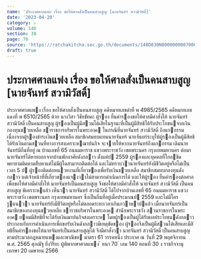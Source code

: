 ```yaml
---
name: 'ประกาศศาลแพ่ง เรื่อง ขอให้ศาลสั่งเป็นคนสาบสูญ [นายจันทร์ สวามิวัสดิ์]'
date: '2023-04-20'
category: ง
volume: 140
section: 30
page: 70
source: 'https://ratchakitcha.soc.go.th/documents/140D030N0000000007000.pdf'
draft: true
---
```


# ประกาศศาลแพ่ง เรื่อง ขอให้ศาลสั่งเป็นคนสาบสูญ [นายจันทร์ สวามิวัสดิ์]

ประกาศศาลแพง เรื่อง ขอให้ศาลสั่งเป็นคนสาบสูญ คดีหมายเลขดําที่ พ 4985/2565 คดีหมายเลขแดงที่ พ 6510/2565 ด้วย นางวิสา วิชัยขัทคะ ผู้รอง ยื่นคํารองขอให้ศาลมีคําสั่งให้ นายจันทร์ สวามิวัสดิ์ เป็นคนสาบสูญ ผู้รองเป็นผู้มีสวนได้เสียในฐานะที่เป็นผู้มีสิทธิได้รับประโยชนจากเงินกองทุนชวยเหลือ ขาราชการบริพารในพระองค ในกรณีที่นายจันทร์ สวามิวัสดิ์ ถึงแกกรรม เนื่องจากผู้รองชําระเงินชวยเหลือ สมาชิกสมทบแทนนายจันทร์ นายจันทร์ระบุให้ผู้รองเป็นผู้มีสิทธิได้รับเงินตามสวนที่ทางการสงเคราะหฌาปนกิจ จะจายให้หากนายจันทร์ถึงแกกรรม เดิมนายจันทร์มีถิ่นที่อยู่ ณ บ้านเลขที่ 65 ถนนมหาราช แขวงพระราชวัง เขตพระนคร กรุงเทพมหานคร ต่อมานายจันทร์ได้หายออกจากบ้านพักอาศัยดังกลาว ตั้งแต่ป 2559 ผู้รองและบุคคลที่ใกลชิดพยายามติดตามสืบหาแต่ไม่มีผู้ใดสามารถติดต่อได้ และไม่ทราบวานายจันทร์ยังมีชีวิตอยู่หรือไม่เป็นเวลา 5 ป ผู้รองติดต่อหนวยงานที่เกี่ยวของเพื่อรับเงินชวยเหลือ สมาชิกสมทบกองทุนดังกลาว แต่เจ้าหน้าที่ที่เกี่ยวของแจงวาไม่สามารถดําเนินการได้ และให้ผู้รอง ยื่นคํารองต่อศาลเพื่อขอให้ศาลมีคําสั่งให้ นายจันทร์เป็นคนสาบสูญ จึงขอให้ศาลมีคําสั่งให้ นายจันทร์ สวามิวัสดิ์ เป็นคนสาบสูญ พิเคราะหแล้ว เห็นวา นายจันทร์ สวามิวัสดิ์ ได้ไปจากบ้านเลขที่ 65 ถนนมหาราช แขวงพระราชวัง เขตพระนคร กรุงเทพมหานคร ซึ่งเป็นถิ่นที่อยู่เมื่อประมาณป 2559 และไม่มีใครรูแนวา นายจันทร์ยังมีชีวิตอยู่หรือไม่ตลอดระยะเวลาเกินกวาหาปแล้ว เมื่อนายจันทร์เป็นสมาชิกของกองทุนชวยเหลือ ขาราชบริพารในพระองค สํานักพระราชวัง สวนราชการในพระองค ยอมมีสิทธิที่จะได้รับเงินฌาปนกิจสงเคราะห โดยผู้รองเป็นผู้ได้รับผลประโยชนดังกลาว ประกอบกับการดําเนินการเพื่อขอรับเงินดังกลาวมีเหตุขัดของ ผู้รองจึงเป็นผู้มีสวนได้เสียและมีสิทธิยื่นคํารองขอให้นายจันทร์เป็นคนสาบสูญได้ จึงมีคําสั่งวา นายจันทร์ สวามิวัสดิ์ เป็นคนสาบสูญ ตามประมวลกฎหมายแพงและพาณิชย มาตรา 61 วรรคหนึ่ง ประกาศ ณ วันที่ 29 พฤศจิกายน พ.ศ. 2565 ศุภณัฐ ยิ่งวิริยะ ผู้พิพากษาศาลแพง ้ หนา 70 ่ เลม 140 ตอนที่ 30 ง ราชกิจจานุเบกษา 20 เมษายน 2566
